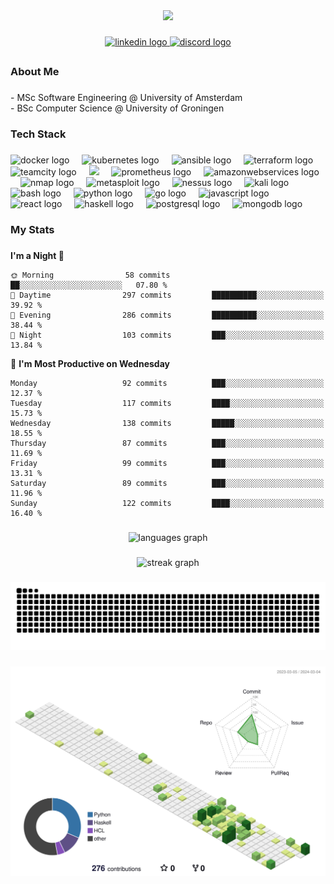 <div align="center">
  <img height="150" src="https://media3.giphy.com/media/v1.Y2lkPTc5MGI3NjExOW1zcjlnZ254NmNxY2htYzM2MGVxaXUwYXIyb2trY2gwcGc3Y3A2bSZlcD12MV9pbnRlcm5hbF9naWZfYnlfaWQmY3Q9Zw/CGHy1hQ1WPKDCz5Xk6/giphy.gif"  />
</div>

###

<div align="center">
  <a href="https://www.linkedin.com/in/synvus/" target="_blank">
    <img src="https://img.shields.io/static/v1?message=LinkedIn&logo=linkedin&label=&color=0077B5&logoColor=white&labelColor=&style=for-the-badge" height="25" alt="linkedin logo"  />
  </a>
  <a href="https://discord.com/channels/@synvus" target="_blank">
    <img src="https://img.shields.io/static/v1?message=Discord&logo=discord&label=&color=7289DA&logoColor=white&labelColor=&style=for-the-badge" height="25" alt="discord logo"  />
  </a>
</div>

##

<h3 align="left">About Me</h3>

###

<p align="left">- MSc Software Engineering @ University of Amsterdam<br>- BSc Computer Science @ University of Groningen

###

<h3 align="left">Tech Stack</h3>

###

<div align="left">
  <img src="https://cdn.jsdelivr.net/gh/devicons/devicon/icons/docker/docker-plain-wordmark.svg" height="40" alt="docker logo"  />
  <img width="12" />
  <img src="https://cdn.jsdelivr.net/gh/devicons/devicon/icons/kubernetes/kubernetes-plain.svg" height="40" alt="kubernetes logo"  />
  <img width="12" />
  <img src="https://cdn.jsdelivr.net/gh/devicons/devicon/icons/ansible/ansible-original.svg" height="40" alt="ansible logo"  />
  <img width="12" />
  <img src="https://cdn.jsdelivr.net/gh/devicons/devicon/icons/terraform/terraform-original.svg" height="40" alt="terraform logo"  />
  <img width="12" />
  <img src="https://upload.wikimedia.org/wikipedia/commons/2/29/TeamCity_Icon.svg" height="40" alt="teamcity logo"  />
  <img width="12" />
  <img src="https://icon.icepanel.io/Technology/svg/GitHub-Actions.svg" height="40 alt="github actions logo"  />
  <img width="12" />
  <img src="https://cdn.jsdelivr.net/gh/devicons/devicon/icons/prometheus/prometheus-original.svg" height="40" alt="prometheus logo"  />
  <img width="12" />
  <img src="https://brandslogos.com/wp-content/uploads/images/aws-logo-vector.svg" height="40" alt="amazonwebservices logo"  />
  <img width="12" />
  <img src="https://asset.brandfetch.io/idHnSFcYKj/idj4y8Dz-_.png" height="40" alt="nmap logo"  />
  <img width="12">
  <img src="https://www.kali.org/tools/metasploit-framework/images/metasploit-framework-logo.svg" height="40" alt="metasploit logo"  />
  <img width="12">
  <img src="https://www.tenable.com/sites/drupal.dmz.tenablesecurity.com/files/images/blog/nessus15thlogo.png" height="40" alt="nessus logo"  />
  <img width="12">
  <img src="https://static-00.iconduck.com/assets.00/distributor-logo-kali-linux-icon-2048x2005-dki611fk.png" height="40" alt="kali logo"  />
  <img width="12">
  <img src="https://cdn.jsdelivr.net/gh/devicons/devicon/icons/bash/bash-original.svg" height="40" alt="bash logo"  />
  <img width="12" />
  <img src="https://cdn.jsdelivr.net/gh/devicons/devicon/icons/python/python-original.svg" height="40" alt="python logo"  />
  <img width="12" />
  <img src="https://cdn.jsdelivr.net/gh/devicons/devicon/icons/go/go-original-wordmark.svg" height="40" alt="go logo"  />
  <img width="12" />
  <img src="https://cdn.jsdelivr.net/gh/devicons/devicon/icons/javascript/javascript-original.svg" height="40" alt="javascript logo"  />
  <img width="12" />
  <img src="https://cdn.jsdelivr.net/gh/devicons/devicon/icons/react/react-original.svg" height="40" alt="react logo"  />
  <img width="12" />
  <img src="https://cdn.jsdelivr.net/gh/devicons/devicon/icons/haskell/haskell-original.svg" height="40" alt="haskell logo"  />
  <img width="12" />
  <img src="https://cdn.jsdelivr.net/gh/devicons/devicon/icons/postgresql/postgresql-original.svg" height="40" alt="postgresql logo"  />
  <img width="12" />
  <img src="https://cdn.jsdelivr.net/gh/devicons/devicon/icons/mongodb/mongodb-original.svg" height="40" alt="mongodb logo"  />
</div>

###

<h3 align="left">My Stats</h3>

###

<!--START_SECTION:waka-->
**I'm a Night 🦉** 

```text
🌞 Morning                58 commits          ██░░░░░░░░░░░░░░░░░░░░░░░   07.80 % 
🌆 Daytime                297 commits         ██████████░░░░░░░░░░░░░░░   39.92 % 
🌃 Evening                286 commits         ██████████░░░░░░░░░░░░░░░   38.44 % 
🌙 Night                  103 commits         ███░░░░░░░░░░░░░░░░░░░░░░   13.84 % 
```
📅 **I'm Most Productive on Wednesday** 

```text
Monday                   92 commits          ███░░░░░░░░░░░░░░░░░░░░░░   12.37 % 
Tuesday                  117 commits         ████░░░░░░░░░░░░░░░░░░░░░   15.73 % 
Wednesday                138 commits         █████░░░░░░░░░░░░░░░░░░░░   18.55 % 
Thursday                 87 commits          ███░░░░░░░░░░░░░░░░░░░░░░   11.69 % 
Friday                   99 commits          ███░░░░░░░░░░░░░░░░░░░░░░   13.31 % 
Saturday                 89 commits          ███░░░░░░░░░░░░░░░░░░░░░░   11.96 % 
Sunday                   122 commits         ████░░░░░░░░░░░░░░░░░░░░░   16.40 % 
```



<!--END_SECTION:waka-->

###

<div align="center">
  <img src="https://github-readme-stats.vercel.app/api/top-langs?username=briskdust&locale=en&hide_title=false&layout=donut&card_width=320&langs_count=5&theme=vue&hide_border=false&order=2&&bg_color=00000000" height="200" alt="languages graph"  />
</div>

###

<div align="center">
  <img src="https://streak-stats.demolab.com/?user=briskdust&locale=en&mode=daily&theme=horizon&hide_border=false&border_radius=5&order=3&background=00000000" height="220" alt="streak graph"  />
</div>

###

<img src="https://github.com/briskdust/briskdust/blob/output/snake.svg" alt="Snake animation"  />

###

<img src="profile-3d-contrib/profile-green-animate.svg" alt="3D Contribution"  />

###
